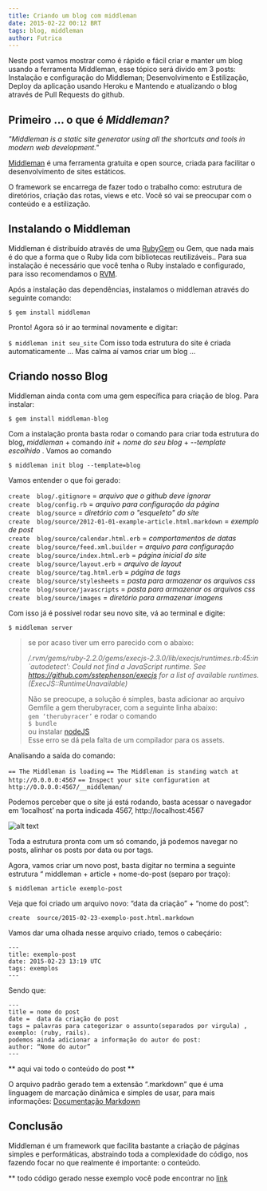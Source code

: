 ```yaml
---
title: Criando um blog com middleman
date: 2015-02-22 00:12 BRT
tags: blog, middleman
author: Futrica
---
```


Neste post vamos mostrar como é rápido e fácil criar e manter um blog usando a ferramenta Middleman, esse tópico será divido em 3 posts: Instalação e configuração do Middleman; Desenvolvimento e Estilização, Deploy da aplicação usando Heroku e Mantendo e atualizando o blog através de Pull Requests do github.

## Primeiro ... o que é *Middleman?*

*"Middleman is a static site generator using all the shortcuts and tools in modern web development."*

[Middleman](https://middlemanapp.com/) é uma ferramenta gratuita e open source, criada para facilitar o desenvolvimento de sites estáticos.

O framework se encarrega de fazer todo o trabalho como: estrutura de diretórios, criação das rotas, views e etc.
Você só vai se preocupar com o conteúdo e a estilização.

## Instalando o Middleman

Middleman é distribuído através de uma [RubyGem](https://rubygems.org/) ou Gem, que nada mais é do que a forma que o Ruby lida com bibliotecas reutilizáveis..
Para sua instalação é necessário que você tenha o Ruby instalado e configurado, para isso recomendamos o [RVM](https://rvm.io/rvm/install).

Após a instalação das dependências, instalamos o middleman através do seguinte comando:

`$ gem install middleman`

Pronto! Agora só ir ao terminal novamente e digitar:

`$ middleman init seu_site`
Com isso toda estrutura do site é criada automaticamente … Mas calma aí vamos criar um blog … 

## Criando nosso Blog
Middleman ainda conta com uma gem específica para criação de blog. Para instalar:

`$ gem install middleman-blog`

Com a instalação pronta basta rodar o comando para criar toda estrutura do blog, *middleman* + comando *init* + *nome do seu blog* + *--template escolhido* . Vamos ao comando

`$ middleman init blog --template=blog`

Vamos entender o que foi gerado:


`create  blog/.gitignore` = *arquivo que o github deve ignorar* <br />
`create  blog/config.rb` = *arquivo para configuração da página*<br />
`create  blog/source` = *diretório com o "esqueleto" do site*<br />
`create  blog/source/2012-01-01-example-article.html.markdown` = *exemplo de post* <br />
`create  blog/source/calendar.html.erb` = *comportamentos de datas*<br />
`create  blog/source/feed.xml.builder` = *arquivo para configuração*<br />
`create  blog/source/index.html.erb` = *página inicial do site*<br />
`create  blog/source/layout.erb` = *arquivo de layout*<br />
`create  blog/source/tag.html.erb` = *página de tags*<br />
`create  blog/source/stylesheets`  = *pasta para armazenar os arquivos css*<br />
`create  blog/source/javascripts` = *pasta para armazenar os arquivos css*<br />
`create  blog/source/images` = *diretório para armazenar imagens* <br />



Com isso já é possível rodar seu novo site, vá ao terminal e digite:

`$ middleman server`


> se por acaso tiver um erro parecido com o abaixo:
>
> */.rvm/gems/ruby-2.2.0/gems/execjs-2.3.0/lib/execjs/runtimes.rb:45:in `autodetect': Could not find a JavaScript runtime. See https://github.com/sstephenson/execjs for a list of available runtimes. (ExecJS::RuntimeUnavailable)*
>
> Não se preocupe, a solução é simples, basta adicionar ao arquivo Gemfile a gem therubyracer, com a seguinte linha abaixo: <br />
> `gem ‘therubyracer’`
> e rodar o comando <br />
> `$ bundle` <br />
> ou instalar [nodeJS](http://nodejs.org/) <br />
> Esse erro se dá pela falta de um compilador para os assets.

Analisando a saída do comando:

`== The Middleman is loading`
`== The Middleman is standing watch at http://0.0.0.0:4567`
`== Inspect your site configuration at http://0.0.0.0:4567/__middleman/`


Podemos perceber que o site já está rodando, basta acessar o navegador em ‘localhost’ na porta indicada 4567, http://localhost:4567

 ![alt text](/images/blog.png "blog no ar!") 

Toda a estrutura pronta com um só comando, já podemos navegar no posts, alinhar os posts por data ou por tags.

Agora, vamos criar um novo post, basta digitar no termina a seguinte estrutura “ middleman + article + nome-do-post (separo por traço):

`$ middleman article exemplo-post`

Veja que foi criado um arquivo novo: “data da criação” + “nome do post”:

`create  source/2015-02-23-exemplo-post.html.markdown`

Vamos dar uma olhada nesse arquivo criado, temos o cabeçário:

```
---
title: exemplo-post
date: 2015-02-23 13:19 UTC
tags: exemplos
--- 
```

Sendo que:

```
---
title = nome do post
date =  data da criação do post
tags = palavras para categorizar o assunto(separados por virgula) , exemplo: (ruby, rails).
podemos ainda adicionar a informação do autor do post:
author: “Nome do autor”
---
```

** aqui vai todo o conteúdo do post **


O arquivo padrão gerado tem a extensão “.markdown” que é uma linguagem de marcação dinâmica e simples de usar, para mais informações: [Documentação Markdown](https://help.github.com/articles/github-flavored-markdown/)

## Conclusão 

Middleman é um framework que facilita bastante a criação de páginas simples e performáticas, abstraindo toda a complexidade do código, nos fazendo focar no que realmente é importante: o conteúdo.

** todo código gerado nesse exemplo você pode encontrar no [link](https://github.com/futrica/exemplo_blog)
